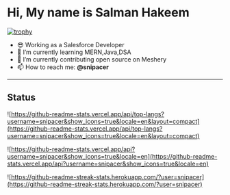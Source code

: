 # Hi, My name is Salman Hakeem

[![trophy](https://github-profile-trophy.vercel.app/?username=snipacer)](https://github.com/ryo-ma/github-profile-trophy)

- :sunglasses: Working as a Salesforce Developer
- :seedling: I’m currently learning MERN,Java,DSA
- 🔭 I’m currently contributing open source on Meshery
- 📫 How to reach me: **@snipacer**

[comment]: <> (<p align="left"> <img src="https://komarev.com/ghpvc/?username=snipacer&label=Profile%20views&color=0e75b6&style=flat" alt="gaurab-khanal" /> </p>)

---
## Status

![https://github-readme-stats.vercel.app/api/top-langs?username=snipacer&show_icons=true&locale=en&layout=compact](https://github-readme-stats.vercel.app/api/top-langs?username=snipacer&show_icons=true&locale=en&layout=compact)

![https://github-readme-stats.vercel.app/api?username=snipacer&show_icons=true&locale=en](https://github-readme-stats.vercel.app/api?username=snipacer&show_icons=true&locale=en)

![https://github-readme-streak-stats.herokuapp.com/?user=snipacer](https://github-readme-streak-stats.herokuapp.com/?user=snipacer)

